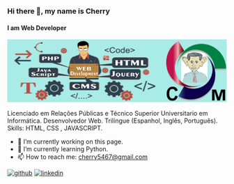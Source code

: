 ### Hi there 👋, my name is Cherry
#### I am Web Developer
![I am Front-end Web Developer](https://github.com/Cherry-Machado/Website/blob/master/img/Banner_Cherry1.png)

Licenciado em Relações Públicas e Técnico Superior Universitario em Informática. Desenvolvedor Web. Trilíngue (Espanhol, Inglês, Português).
Skills: HTML, CSS , JAVASCRIPT.

- 🔭 I’m currently working on this page. 
- 🌱 I’m currently learning Python. 
- 📫 How to reach me: cherry5467@gmail.com 


[<img src='https://cdn.jsdelivr.net/npm/simple-icons@3.0.1/icons/github.svg' alt='github' height='40'>](https://github.com/Cherry-Machado)  [<img src='https://cdn.jsdelivr.net/npm/simple-icons@3.0.1/icons/linkedin.svg' alt='linkedin' height='40'>](https://www.linkedin.com/in/cherry-machado/)

